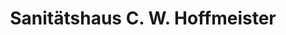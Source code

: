 ---
title: "Sanitätshaus C. W. Hoffmeister"
url: /braunschweig/sanitaetshaus-c-w-hoffmeister/
shop: Sanitätshaus
---